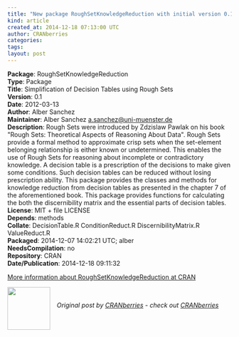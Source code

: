 ```yaml
---
title: "New package RoughSetKnowledgeReduction with initial version 0.1 "
kind: article
created_at: 2014-12-18 07:13:00 UTC
author: CRANberries
categories: 
tags: 
layout: post
---
```

<strong>Package</strong>: RoughSetKnowledgeReduction<br>
<strong>Type</strong>: Package<br>
<strong>Title</strong>: Simplification of Decision Tables using Rough Sets<br>
<strong>Version</strong>: 0.1<br>
<strong>Date</strong>: 2012-03-13<br>
<strong>Author</strong>: Alber Sanchez<br>
<strong>Maintainer</strong>: Alber Sanchez <a.sanchez@uni-muenster.de><br>
<strong>Description</strong>: Rough Sets were introduced by Zdzislaw Pawlak on his book "Rough Sets: Theoretical Aspects of Reasoning About Data". Rough Sets provide a formal method to approximate crisp sets when the set-element belonging relationship is either known or undetermined. This enables the use of Rough Sets for reasoning about incomplete or contradictory knowledge. A decision table is a prescription of the decisions to make given some conditions. Such decision tables can be reduced without losing prescription ability. This package provides the classes and methods for knowledge reduction from decision tables as presented in the chapter 7 of the aforementioned book. This package provides functions for calculating the both the discernibility matrix and the essential parts of decision tables.<br>
<strong>License</strong>: MIT + file LICENSE<br>
<strong>Depends</strong>: methods<br>
<strong>Collate</strong>: DecisionTable.R ConditionReduct.R DiscernibilityMatrix.R
ValueReduct.R<br>
<strong>Packaged</strong>: 2014-12-07 14:02:21 UTC; alber<br>
<strong>NeedsCompilation</strong>: no<br>
<strong>Repository</strong>: CRAN<br>
<strong>Date/Publication</strong>: 2014-12-18 09:11:32<br>

<p>
<a href="http://cran.r-project.org/web/packages/RoughSetKnowledgeReduction/index.html">More information about RoughSetKnowledgeReduction at CRAN</a><div class="author">
  <img src="" style="width: 96px; height: 96;">
  <span style="position: absolute; padding: 32px 15px;">
    <i>Original post by <a href="http://twitter.com/">CRANberries</a> - check out <a href="http://dirk.eddelbuettel.com/cranberries">CRANberries   </a></i>
  </span>
</div>
